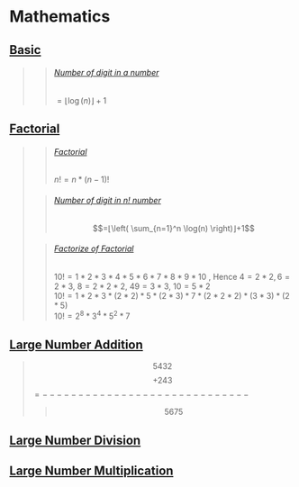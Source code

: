 # Mathematics
 ## [Basic](https://github.com/teddy-teem/Competitive-Programming/tree/master/Mathmetics/Basic)
 >  > ###### [Number of digit in a number](https://github.com/teddy-teem/Competitive-Programming/blob/master/Mathmetics/Basic/NumberOfDigits.cpp) 
 >  > $= ⌊ \log( n ) ⌋ + 1$
 >  
 ## [Factorial](https://github.com/teddy-teem/Competitive-Programming/tree/master/Mathmetics/Factorial)
>   > ###### [Factorial](https://github.com/teddy-teem/Competitive-Programming/blob/master/Mathmetics/Factorial/Factorial.cpp) 
>  > $n! = n* (n-1)!$
>  
>  > ###### [Number of digit in n! number](https://github.com/teddy-teem/Competitive-Programming/blob/master/Mathmetics/Factorial/NumberOfDigitsInFactorial.cpp) 
>  > $$=⌊\left( \sum_{n=1}^n \log(n) \right)⌋+1$$
>  
>  > ######  [Factorize of Factorial](https://github.com/teddy-teem/Competitive-Programming/blob/master/Mathmetics/Factorial/FactorizeFactorial.cpp) 
>  > $10! = 1 * 2 * 3 * 4 * 5 * 6 * 7 * 8 * 9 * 10$  , $\text{ Hence    }4 = 2 * 2, 6 = 2 * 3 \text{, } 8 = 2 * 2 * 2 \text{, }4 9 = 3 * 3 \text{, } 10 = 5 * 2$    
>  > $10! = 1 * 2 * 3 * ( 2 * 2 ) * 5 * ( 2 * 3 ) * 7 * ( 2 * 2 * 2 ) * (3 * 3) * (2 * 5)$ <br>
>  > $10! = 2^8 * 3^4 * 5^2 * 7$
 ## [Large Number Addition]()
 >  $$5 4 3 2$$
 >  $$+ 2 4 3$$
 >  $=-----------------------------$
 > > $$5 6 7 5$$
 ## [Large Number Division]()
 ## [Large Number Multiplication]()
